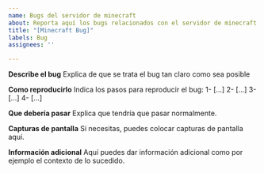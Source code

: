 ```yaml
---
name: Bugs del servidor de minecraft
about: Reporta aquí los bugs relacionados con el servidor de minecraft
title: "[Minecraft Bug]"
labels: Bug
assignees: ''

---
```


**Describe el bug**
Explica de que se trata el bug tan claro como sea posible

**Como reproducirlo**
Indica los pasos para reproducir el bug:
1- [...]
2- [...]
3- [...]
4- [...]

**Que debería pasar**
Explica que tendría que pasar normalmente.

**Capturas de pantalla**
Si necesitas, puedes colocar capturas de pantalla aquí.

**Información adicional**
Aquí puedes dar información adicional como por ejemplo el contexto de lo sucedido.

